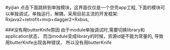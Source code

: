 #yijian
点击下面跳转到单独模块，这界面仅仅是一个空壳app工程,
下面的模块可以单独调试，单独运行，解耦，采用目前主流的开发框架:
 Rxjava2+retrofit+mvp+dagger2+Rxbus,

 ###没有用butterKnife原因
    由于module单独调试时,需要切换library和application状态，
    而当module变成library的时候，资源id是不能为常量的,
    导致用butterKnife出现各种错误，
    所以没有用butterKnife
